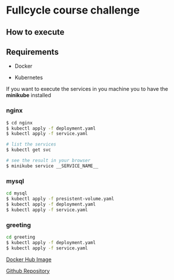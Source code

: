 # Fullcycle course challenge 

## How to execute

## Requirements

- Docker

- Kubernetes

If you want to execute the services in you machine you to have the **minikube** installed 

### nginx 

```bash
$ cd nginx 
$ kubectl apply -f deployment.yaml 
$ kubectl apply -f service.yaml

# list the services
$ kubectl get svc 

# see the result in your browser
$ minikube service __SERVICE_NAME__
```

### mysql
```bash 
cd mysql
$ kubectl apply -f presistent-volume.yaml
$ kubectl apply -f deployment.yaml 
$ kubectl apply -f service.yaml
```

### greeting 

```bash 
cd greeting
$ kubectl apply -f deployment.yaml 
$ kubectl apply -f service.yaml
```

[Docker Hub Image](https://hub.docker.com/repository/docker/dexfs/go-greeting)

[Github Repository](https://github.com/dexfs/go-greeting)